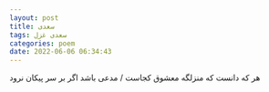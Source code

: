 ```yaml
---
layout: post
title: سعدی
tags: سعدی غزل
categories: poem
date: 2022-06-06 06:34:43
---
```


هر که دانست که منزلگه معشوق کجاست / مدعی باشد اگر بر سر پیکان نرود
